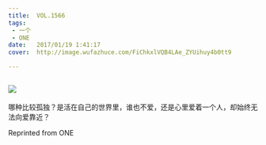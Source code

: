 ```yaml
---
title:	VOL.1566
tags:
 - 一个
 - ONE
date:	2017/01/19 1:41:17
cover:	http://image.wufazhuce.com/FiChkxlVQB4LAe_ZYUihuy4b0tt9

---
```

![](http://image.wufazhuce.com/FiChkxlVQB4LAe_ZYUihuy4b0tt9)
---

哪种比较孤独？是活在自己的世界里，谁也不爱，还是心里爱着一个人，却始终无法向爱靠近？
 
Reprinted from ONE
